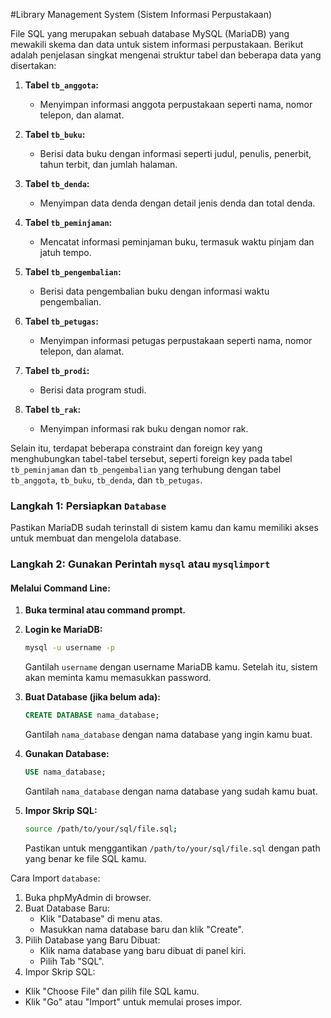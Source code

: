 #Library Management System (Sistem Informasi Perpustakaan)

File SQL yang merupakan sebuah database MySQL (MariaDB) yang mewakili skema dan data untuk sistem informasi perpustakaan. Berikut adalah penjelasan singkat mengenai struktur tabel dan beberapa data yang disertakan:

1. **Tabel `tb_anggota`:**
   - Menyimpan informasi anggota perpustakaan seperti nama, nomor telepon, dan alamat.

2. **Tabel `tb_buku`:**
   - Berisi data buku dengan informasi seperti judul, penulis, penerbit, tahun terbit, dan jumlah halaman.

3. **Tabel `tb_denda`:**
   - Menyimpan data denda dengan detail jenis denda dan total denda.

4. **Tabel `tb_peminjaman`:**
   - Mencatat informasi peminjaman buku, termasuk waktu pinjam dan jatuh tempo.

5. **Tabel `tb_pengembalian`:**
   - Berisi data pengembalian buku dengan informasi waktu pengembalian.

6. **Tabel `tb_petugas`:**
   - Menyimpan informasi petugas perpustakaan seperti nama, nomor telepon, dan alamat.

7. **Tabel `tb_prodi`:**
   - Berisi data program studi.

8. **Tabel `tb_rak`:**
   - Menyimpan informasi rak buku dengan nomor rak.

Selain itu, terdapat beberapa constraint dan foreign key yang menghubungkan tabel-tabel tersebut, seperti foreign key pada tabel `tb_peminjaman` dan `tb_pengembalian` yang terhubung dengan tabel `tb_anggota`, `tb_buku`, `tb_denda`, dan `tb_petugas`.

### Langkah 1: Persiapkan `Database`
Pastikan MariaDB sudah terinstall di sistem kamu dan kamu memiliki akses untuk membuat dan mengelola database.

### Langkah 2: Gunakan Perintah `mysql` atau `mysqlimport`

#### Melalui Command Line:
1. **Buka terminal atau command prompt.**
2. **Login ke MariaDB:**
   ```bash
   mysql -u username -p
   ```
   Gantilah `username` dengan username MariaDB kamu. Setelah itu, sistem akan meminta kamu memasukkan password.

3. **Buat Database (jika belum ada):**
   ```sql
   CREATE DATABASE nama_database;
   ```
   Gantilah `nama_database` dengan nama database yang ingin kamu buat.

4. **Gunakan Database:**
   ```sql
   USE nama_database;
   ```
   Gantilah `nama_database` dengan nama database yang sudah kamu buat.

5. **Impor Skrip SQL:**
   ```bash
   source /path/to/your/sql/file.sql;
   ```
   Pastikan untuk menggantikan `/path/to/your/sql/file.sql` dengan path yang benar ke file SQL kamu.

Cara Import `database`:
1) Buka phpMyAdmin di browser.
2) Buat Database Baru:
   - Klik "Database" di menu atas.
   - Masukkan nama database baru dan klik "Create".
3) Pilih Database yang Baru Dibuat:
   - Klik nama database yang baru dibuat di panel kiri.
   - Pilih Tab "SQL".
4) Impor Skrip SQL:
  - Klik "Choose File" dan pilih file SQL kamu.
  - Klik "Go" atau "Import" untuk memulai proses impor.
